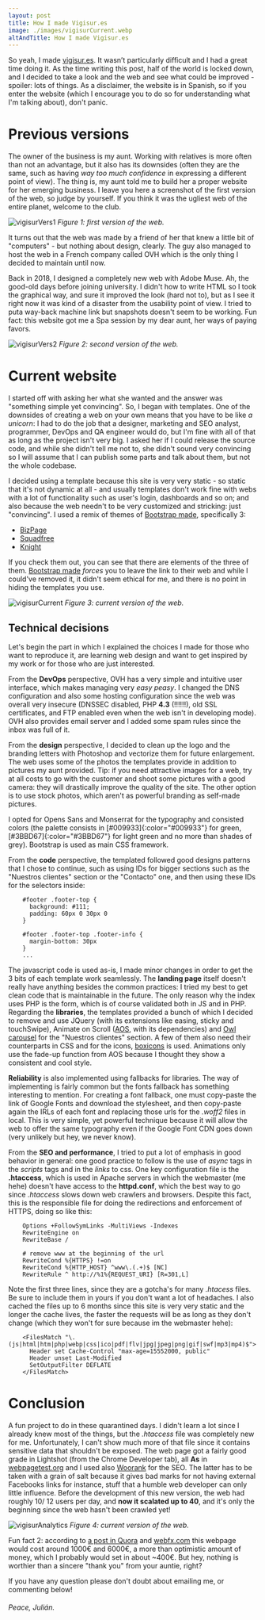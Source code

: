 ```yaml
---
layout: post
title: How I made Vigisur.es
image: ./images/vigisurCurrent.webp
altAndTitle: How I made Vigisur.es
---
```


So yeah, I made [vigisur.es](https://vigisur.es). It wasn’t particularly difficult and I had a great time doing it. As the time writing this post, half of the world is locked down, and I decided to take a look and the web and see what could be improved - spoiler: lots of things. As a disclaimer, the website is in Spanish, so if you enter the website (which I encourage you to do so for understanding what I'm talking about), don't panic.

# Previous versions

The owner of the business is my aunt. Working with relatives is more often than not an advantage, but it also has its downsides (often they are the same, such as having _way too much confidence_ in expressing a different point of view). The thing is, my aunt told me to build her a proper website for her emerging business. I leave you here a screenshot of the first version of the web, so judge by yourself. If you think it was the ugliest web of the entire planet, welcome to the club.

![vigisurVers1](../images/vigisurVers1.webp)
_Figure 1: first version of the web._

It turns out that the web was made by a friend of her that knew a little bit of "computers" - but nothing about design, clearly. The guy also managed to host the web in a French company called OVH which is the only thing I decided to maintain until now.

Back in 2018, I designed a completely new web with Adobe Muse. Ah, the good-old days before joining university. I didn't how to write HTML so I took the graphical way, and sure it improved the look (hard not to), but as I see it right now it was kind of a disaster from the usability point of view. I tried to puta  way-back machine link but snapshots doesn't seem to be working. Fun fact: this website got me a Spa session by my dear aunt, her ways of paying favors.

![vigisurVers2](../images/vigisurVers2.webp)
_Figure 2: second version of the web._

# Current website

I started off with asking her what she wanted and the answer was "something simple yet convincing". So, I began with templates. One of the downsides of creating a web on your own means that you have to be like *a unicorn*: I had to do the job that a designer, marketing and SEO analyst, programmer, DevOps and QA engineer would do, but I'm fine with all of that as long as the project isn't very big. I asked her if I could release the source code, and while she didn't tell me not to, she didn't sound very convincing so I will assume that I can publish some parts and talk about them, but not the whole codebase.

 I decided using a template because this site is very very static - so static that it's not dynamic at all - and usually templates don't work fine with webs with a lot of functionality such as user's login, dashboards and so on; and also because the web needn't to be very customized and stricking: just "convincing". I used a remix of themes of [Bootstrap made](https://bootstrapmade.com/), specifically 3:

-   [BizPage](https://bootstrapmade.com/bizpage-bootstrap-business-template/)
-   [Squadfree](https://bootstrapmade.com/squadfree-free-bootstrap-template-creative/)
-   [Knight](https://bootstrapmade.com/knight-free-bootstrap-theme/)

If you check them out, you can see that there are elements of the three of them. [Bootstrap made](https://bootstrapmade.com/) *forces* you to leave the link to their web and while I could've removed it, it didn't seem ethical for me, and there is no point in hiding the templates you use.

![vigisurCurrent](../images/vigisurCurrent.webp)
_Figure 3: current version of the web._

## Technical decisions

Let's begin the part in which I explained the choices I made for those who want to reproduce it, are learning web design and want to get inspired by my work or for those who are just interested.

From the **DevOps** perspective, OVH has a very simple and intuitive user interface, which makes managing very *easy peasy*. I changed the DNS configuration and also some hosting configuration  since the web was overall very insecure (DNSSEC disabled, PHP **4.3** (!!!!!!), old SSL certificates, and FTP enabled even when the web isn't in developing mode). OVH also provides email server and I added some spam rules since the inbox was full of it.

From the **design** perspective, I decided to clean up the logo and the branding letters with Photoshop and vectorize them for future enlargement. The web uses some of the photos the templates provide in addition to pictures my aunt provided. Tip: if you need attractive images for a web, try at all costs to go with the customer and shoot some pictures with a good camera: they will drastically improve the quality of the site. The other option is to use stock photos, which aren't as powerful branding as self-made pictures.

I opted for Opens Sans and Monserrat for the typography and consisted colors (the palette consists in [#009933]{:color="#009933"} for green, [#3BBD67]{:color="#3BBD67"} for light green and no more than shades of grey). Bootstrap is used as main CSS framework.

From the **code** perspective, the templated followed good designs patterns that I chose to continue, such as using IDs for bigger sections such as the "Nuestros clientes" section or the "Contacto" one, and then using these IDs for the selectors inside:

```
    #footer .footer-top {
      background: #111;
      padding: 60px 0 30px 0
    }

    #footer .footer-top .footer-info {
      margin-bottom: 30px
    }
    ...
````

The javascript code is used as-is, I made minor changes in order to get the 3 bits of each template work seamlessly. The **landing page** itself doesn't really have anything besides the common practices: I tried my best to get clean code that is maintainable in the future. The only reason why the index uses PHP is the form, which is of course validated both in JS and in PHP. Regarding the **libraries**, the templates provided a bunch of which I decided to remove and use JQuery (with its extensions like easing, sticky and touchSwipe), Animate on Scroll ([AOS](https://michalsnik.github.io/aos/), with its dependencies) and [Owl carousel](https://owlcarousel2.github.io/OwlCarousel2/) for the "Nuestros clientes" section. A few of them also need their counterparts in CSS and for the icons, [boxicons](https://boxicons.com/) is used. Animations only use the fade-up function from AOS because I thought they show a consistent and cool style.

**Reliability** is also implemented using fallbacks for libraries. The way of implementing is fairly common but the fonts fallback has something interesting to mention. For creating a font fallback, one must copy-paste the link of Google Fonts and download the stylesheet, and then copy-paste again the IRLs of each font and replacing those urls for the *.woff2* files in local. This is very simple, yet powerful technique because it will allow the web to offer the same typography even if the Google Font CDN goes down (very unlikely but hey, we never know).

From the **SEO and performance**, I tried to put a lot of emphasis in good behavior in general: one good practice to follow is the use of _async_ tags in the *scripts* tags and in the *links* to css. One key configuration file is the **.htaccess**, which is used in Apache servers in which the webmaster (me hehe) doesn't have access to the **httpd.conf**, which the best way to go since _.htaccess_ slows down web crawlers and browsers. Despite this fact, this is the responsible file for doing the redirections and enforcement of HTTPS, doing so like this:

```
    Options +FollowSymLinks -MultiViews -Indexes
    RewriteEngine on
    RewriteBase /

    # remove www at the beginning of the url
    RewriteCond %{HTTPS} !=on
    RewriteCond %{HTTP_HOST} ^www\.(.+)$ [NC]
    RewriteRule ^ http://%1%{REQUEST_URI} [R=301,L]
```

Note the first three lines, since they are a gotcha's for many *.htacess* files. Be sure to include them in yours if you don't want a lot of headaches. I also cached the files up to 6 months since this site is very very static and the longer the cache lives, the faster the requests will be as long as they don't change (which they won't for sure because im the webmaster hehe):

```
    <FilesMatch "\.(js|html|htm|php|webp|css|ico|pdf|flv|jpg|jpeg|png|gif|swf|mp3|mp4)$">
      Header set Cache-Control "max-age=15552000, public"
      Header unset Last-Modified
      SetOutputFilter DEFLATE
    </FilesMatch>
```

# Conclusion

A fun project to do in these quarantined days. I didn't learn a lot since I already knew most of the things, but the *.htaccess* file was completely new for me. Unfortunately, I can't show much more of that file since it contains sensitive data that shouldn't be exposed. The web page got a fairly good grade in Lightshot (from the Chrome Developer tab), all **As** in [webpagetest.org](https://www.webpagetest.org/) and I used also [Woorank](https://www.woorank.com/es) for the SEO. The latter has to be taken with a grain of salt because it gives bad marks for not having external Facebooks links for instance, stuff that a humble web developer can only little influence. Before the development of this new version, the web had roughly 10/ 12 users per day, and **now it scalated up to 40**, and it's only the beginning since the web hasn't been crawled yet!

![vigisurAnalytics](../images/vigisurAnalytics.webp)
_Figure 4: current version of the web._

Fun fact 2: according to [a post in Quora](https://www.quora.com/What-is-a-reasonable-price-to-pay-for-a-strong-landing-page-design) and [webfx.com](https://www.webfx.com/How-much-should-web-site-cost.html#calculator) this webpage would cost around 1000€ and 6000€, a more than optimistic amount of money, which I probably would set in about ~400€. But hey, nothing is worthier than a sincere "thank you" from your auntie, right?

If you have any question please don't doubt about emailing me, or commenting below!

###### _Peace, Julián._
